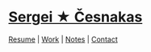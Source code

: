# [Sergei ★ Česnakas](/)

[Resume](/resume)
|
[Work](/work)
|
[Notes](/notes/)
|
[Contact](/contact)
